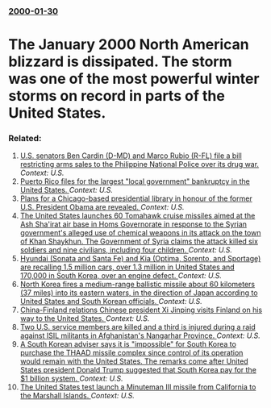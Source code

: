 ### [2000-01-30](/news/2000/01/30/index.md)

# The January 2000 North American blizzard is dissipated. The storm was one of the most powerful winter storms on record in parts of the United States.




### Related:

1. [U.S. senators Ben Cardin (D-MD) and Marco Rubio (R-FL) file a bill restricting arms sales to the Philippine National Police over its drug war. ](/news/2017/05/5/u-s-senators-ben-cardin-d-md-and-marco-rubio-r-fl-file-a-bill-restricting-arms-sales-to-the-philippine-national-police-over-its-drug-wa.md) _Context: U.S._
2. [Puerto Rico files for the largest "local government" bankruptcy in the United States. ](/news/2017/05/3/puerto-rico-files-for-the-largest-local-government-bankruptcy-in-the-united-states.md) _Context: U.S._
3. [Plans for a Chicago-based presidential library in honour of the former U.S. President Obama are revealed. ](/news/2017/05/3/plans-for-a-chicago-based-presidential-library-in-honour-of-the-former-u-s-president-obama-are-revealed.md) _Context: U.S._
4. [The United States launches 60  Tomahawk cruise missiles aimed at the Ash Sha'irat air base in Homs Governorate in response to the Syrian government's alleged use of chemical weapons in its attack on the town of Khan Shaykhun. The Government of Syria claims the attack killed six soldiers and nine civilians, including four children. ](/news/2017/04/7/the-united-states-launches-60-tomahawk-cruise-missiles-aimed-at-the-ash-sha-irat-air-base-in-homs-governorate-in-response-to-the-syrian-gov.md) _Context: U.S._
5. [Hyundai (Sonata and Santa Fe) and Kia (Optima, Sorento, and Sportage) are recalling 1.5 million cars, over 1.3 million in United States and 170,000 in South Korea, over an engine defect. ](/news/2017/04/7/hyundai-sonata-and-santa-fe-and-kia-optima-sorento-and-sportage-are-recalling-1-5-million-cars-over-1-3-million-in-united-states-and.md) _Context: U.S._
6. [North Korea fires a medium-range ballistic missile about 60 kilometers (37 miles) into its eastern waters, in the direction of Japan according to United States and South Korean officials. ](/news/2017/04/5/north-korea-fires-a-medium-range-ballistic-missile-about-60-kilometers-37-miles-into-its-eastern-waters-in-the-direction-of-japan-accordi.md) _Context: U.S._
7. [China-Finland relations Chinese president Xi Jinping visits Finland on his way to the United States. ](/news/2017/04/5/chinaafinland-relations-pchinese-president-xi-jinping-visits-finland-on-his-way-to-the-united-states.md) _Context: U.S._
8. [Two U.S. service members are killed and a third is injured during a raid against ISIL militants in Afghanistan's Nangarhar Province. ](/news/2017/04/27/two-u-s-service-members-are-killed-and-a-third-is-injured-during-a-raid-against-isil-militants-in-afghanistan-s-nangarhar-province.md) _Context: U.S._
9. [A South Korean adviser says it is "impossible" for South Korea to purchase the THAAD missile complex since control of its operation would remain with the United States. The remarks come after United States president Donald Trump suggested that South Korea pay for the $1 billion system. ](/news/2017/04/27/a-south-korean-adviser-says-it-is-impossible-for-south-korea-to-purchase-the-thaad-missile-complex-since-control-of-its-operation-would-re.md) _Context: U.S._
10. [The United States test launch a Minuteman III missile from California to the Marshall Islands. ](/news/2017/04/26/the-united-states-test-launch-a-minuteman-iii-missile-from-california-to-the-marshall-islands.md) _Context: U.S._
